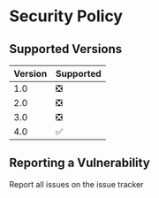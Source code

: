 # Security Policy

## Supported Versions

| Version | Supported          |
|---------| ------------------ |
| 1.0     | ❎ |
| 2.0     | ❎ |
| 3.0     | ❎ |
| 4.0     | ✅ |

## Reporting a Vulnerability

Report all issues on the issue tracker
